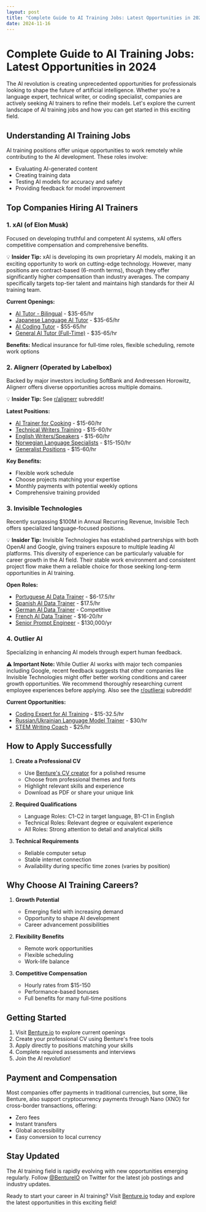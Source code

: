 ```yaml
---
layout: post
title: "Complete Guide to AI Training Jobs: Latest Opportunities in 2024"
date: 2024-11-16
---
```


# Complete Guide to AI Training Jobs: Latest Opportunities in 2024

The AI revolution is creating unprecedented opportunities for professionals looking to shape the future of artificial intelligence. Whether you're a language expert, technical writer, or coding specialist, companies are actively seeking AI trainers to refine their models. Let's explore the current landscape of AI training jobs and how you can get started in this exciting field.

## Understanding AI Training Jobs

AI training positions offer unique opportunities to work remotely while contributing to the AI development. These roles involve:
- Evaluating AI-generated content
- Creating training data
- Testing AI models for accuracy and safety
- Providing feedback for model improvement

## Top Companies Hiring AI Trainers

### 1. xAI (of Elon Musk)
Focused on developing truthful and competent AI systems, xAI offers competitive compensation and comprehensive benefits.

💡 **Insider Tip:** xAI is developing its own proprietary AI models, making it an exciting opportunity to work on cutting-edge technology. However, many positions are contract-based (6-month terms), though they offer significantly higher compensation than industry averages. The company specifically targets top-tier talent and maintains high standards for their AI training team.

**Current Openings:**
- [AI Tutor - Bilingual](https://benture.io/job/ai-tutor-bilingual-full-time-at-xai) - $35-65/hr
- [Japanese Language AI Tutor](https://benture.io/job/japanese-language-ai-tutor-at-xai) - $35-65/hr
- [AI Coding Tutor](https://benture.io/job/ai-coding-tutor-position-at-xai-remote-at-xai) - $55-65/hr
- [General AI Tutor (Full-Time)](https://benture.io/job/ai-tutor-full-time-at-xai) - $35-65/hr

**Benefits:** Medical insurance for full-time roles, flexible scheduling, remote work options

### 2. Alignerr (Operated by Labelbox)
Backed by major investors including SoftBank and Andreessen Horowitz, Alignerr offers diverse opportunities across multiple domains.

💡 **Insider Tip:** See [r/alignerr](https://www.reddit.com/r/alignerr) subreddit!

**Latest Positions:**
- [AI Trainer for Cooking](https://benture.io/job/ai-trainer-for-cooking-at-alignerr) - $15-60/hr
- [Technical Writers Training](https://benture.io/job/ai-trainer-for-technical-writers-at-alignerr) - $15-60/hr
- [English Writers/Speakers](https://benture.io/job/ai-trainer-for-english-writers-speakers-at-alignerr) - $15-60/hr
- [Norwegian Language Specialists](https://benture.io/job/ai-trainer-for-norwegian-language-at-alignerr) - $15-150/hr
- [Generalist Positions](https://benture.io/job/ai-training-for-generalist-at-alignerr) - $15-60/hr

**Key Benefits:** 
- Flexible work schedule
- Choose projects matching your expertise
- Monthly payments with potential weekly options
- Comprehensive training provided

### 3. Invisible Technologies
Recently surpassing $100M in Annual Recurring Revenue, Invisible Tech offers specialized language-focused positions.

💡 **Insider Tip:** Invisible Technologies has established partnerships with both OpenAI and Google, giving trainers exposure to multiple leading AI platforms. This diversity of experience can be particularly valuable for career growth in the AI field. Their stable work environment and consistent project flow make them a reliable choice for those seeking long-term opportunities in AI training.

**Open Roles:**
- [Portuguese AI Data Trainer](https://benture.io/job/portuguese-advanced-ai-data-trainer-remote-at-invisible-tech) - $6-17.5/hr
- [Spanish AI Data Trainer](https://benture.io/job/advanced-ai-data-trainer-spanish-at-invisible-tech) - $17.5/hr
- [German AI Data Trainer](https://benture.io/job/german-advanced-ai-data-trainer-remote-at-invisible-tech) - Competitive
- [French AI Data Trainer](https://benture.io/job/french-advanced-ai-data-trainer-at-invisible-tech) - $16-20/hr
- [Senior Prompt Engineer](https://benture.io/job/senior-prompt-engineer-at-invisible-tech) - $130,000/yr

### 4. Outlier AI
Specializing in enhancing AI models through expert human feedback.

⚠️ **Important Note:** While Outlier AI works with major tech companies including Google, recent feedback suggests that other companies like Invisible Technologies might offer better working conditions and career growth opportunities. We recommend thoroughly researching current employee experiences before applying. Also see the [r/outlierai](https://www.reddit.com/r/outlierai/) subreddit!

**Current Opportunities:**
- [Coding Expert for AI Training](https://benture.io/job/coding-expertise-for-ai-training-at-outlier-ai) - $15-32.5/hr
- [Russian/Ukrainian Language Model Trainer](https://benture.io/job/ai-language-model-trainer-russian-or-ukrainian-at-outlier-ai) - $30/hr
- [STEM Writing Coach](https://benture.io/job/ai-stem-writing-coach-at-outlier-ai) - $25/hr

## How to Apply Successfully

1. **Create a Professional CV**
   - Use [Benture's CV creator](https://benture.io/make_cv) for a polished resume
   - Choose from professional themes and fonts
   - Highlight relevant skills and experience
   - Download as PDF or share your unique link

2. **Required Qualifications**
   - Language Roles: C1-C2 in target language, B1-C1 in English
   - Technical Roles: Relevant degree or equivalent experience
   - All Roles: Strong attention to detail and analytical skills

3. **Technical Requirements**
   - Reliable computer setup
   - Stable internet connection
   - Availability during specific time zones (varies by position)

## Why Choose AI Training Careers?

1. **Growth Potential**
   - Emerging field with increasing demand
   - Opportunity to shape AI development
   - Career advancement possibilities

2. **Flexibility Benefits**
   - Remote work opportunities
   - Flexible scheduling
   - Work-life balance

3. **Competitive Compensation**
   - Hourly rates from $15-150
   - Performance-based bonuses
   - Full benefits for many full-time positions

## Getting Started

1. Visit [Benture.io](https://benture.io) to explore current openings
2. Create your professional CV using Benture's free tools
3. Apply directly to positions matching your skills
4. Complete required assessments and interviews
5. Join the AI revolution!

## Payment and Compensation

Most companies offer payments in traditional currencies, but some, like Benture, also support cryptocurrency payments through Nano (XNO) for cross-border transactions, offering:
- Zero fees
- Instant transfers
- Global accessibility
- Easy conversion to local currency

## Stay Updated

The AI training field is rapidly evolving with new opportunities emerging regularly. Follow [@BentureIO](https://x.com/BentureIO) on Twitter for the latest job postings and industry updates.

Ready to start your career in AI training? Visit [Benture.io](https://benture.io) today and explore the latest opportunities in this exciting field!